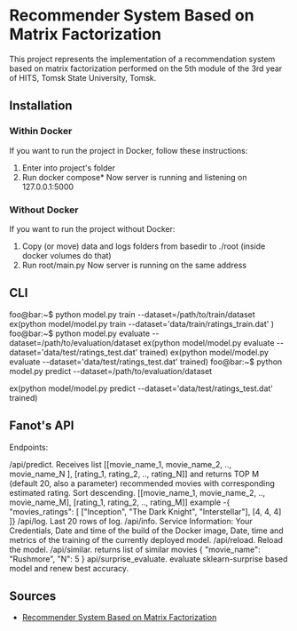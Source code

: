 # Recommender System Based on Matrix Factorization

This project represents the implementation of a recommendation system based on matrix factorization performed on the 5th module of the 3rd year of HITS, Tomsk State University, Tomsk.

## Installation

### Within Docker

If you want to run the project in Docker, follow these instructions:

1. Enter into project's folder
2. Run docker compose*
Now server is running and listening on 127.0.0.1:5000

### Without Docker

If you want to run the project without Docker:

1. Copy (or move) data and logs folders from basedir to ./root (inside docker volumes do that)
2. Run root/main.py
Now server is running on the same address

## CLI
foo@bar:~$ python model.py train --dataset=/path/to/train/dataset
ex(python model/model.py train --dataset='data/train/ratings_train.dat'
)
foo@bar:~$ python model.py evaluate --dataset=/path/to/evaluation/dataset
ex(python model/model.py evaluate --dataset='data/test/ratings_test.dat'
trained)
ex(python model/model.py evaluate --dataset='data/test/ratings_test.dat'
trained)
foo@bar:~$ python model.py predict --dataset=/path/to/evaluation/dataset

ex(python model/model.py predict --dataset='data/test/ratings_test.dat'
trained)

## Fanot's API

Endpoints:

/api/predict. Receives list [[movie_name_1, movie_name_2, .., movie_name_N ], [rating_1, rating_2, .., rating_N]] and returns TOP M (default 20, also a parameter) recommended movies with corresponding estimated rating. Sort descending. [[movie_name_1, movie_name_2, .., movie_name_M], [rating_1, rating_2, .., rating_M]]
example -{ "movies_ratings": [
        ["Inception", "The Dark Knight", "Interstellar"],
        [4, 4, 4]
    ]}
/api/log. Last 20 rows of log.
/api/info. Service Information: Your Credentials, Date and time of the build of the Docker image, Date, time and metrics of the training of the currently deployed model.
/api/reload. Reload the model.
/api/similar. returns list of similar movies {
  "movie_name": "Rushmore",
  "N": 5
}
api/surprise_evaluate. evaluate sklearn-surprise based model and renew best accuracy.

## Sources

- [Recommender System Based on Matrix Factorization](https://www.linkedin.com/pulse/fundamental-matrix-factorization-recommender-system-saurav-kumar#:~:text=Matrix%20factorization%20is%20an%20extensively,users%20might%20be%20interested%20in.)


